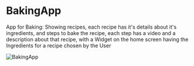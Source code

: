 # BakingApp

App for Baking:
Showing recipes, each recipe has it's details about it's ingredients, and steps to bake the recipe, each step has a video and a description about that recipe, with a Widget on the home screen having the Ingredients for a recipe chosen by the User

 ![BakingApp](https://media.giphy.com/media/2rAHEcDRXFxcHbnXCG/giphy.gif) 
